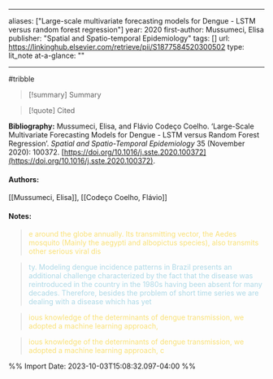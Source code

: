   
---
aliases: ["Large-scale multivariate forecasting models for Dengue - LSTM versus random forest regression"] 
year: 2020 
first-author: Mussumeci, Elisa
publisher: "Spatial and Spatio-temporal Epidemiology" 
tags: []
url: https://linkinghub.elsevier.com/retrieve/pii/S1877584520300502 
type: lit_note
at-a-glance: ""

--- 
#tribble
>[!summary] Summary

>[!quote] Cited

**Bibliography:** Mussumeci, Elisa, and Flávio Codeço Coelho. ‘Large-Scale Multivariate Forecasting Models for Dengue - LSTM versus Random Forest Regression’. _Spatial and Spatio-Temporal Epidemiology_ 35 (November 2020): 100372. [https://doi.org/10.1016/j.sste.2020.100372](https://doi.org/10.1016/j.sste.2020.100372). 


#### Authors:
[[Mussumeci, Elisa]], [[Codeço Coelho, Flávio]]
#### Notes:


 > <span style="color: #F9E076">e around the globe annually. Its transmitting vector, the Aedes mosquito (Mainly the aegypti and albopictus species), also transmits other serious viral dis</span>

  
 > <span style="color: #ADD8E6"> ty. Modeling dengue incidence patterns in Brazil presents an additional challenge characterized by the fact that the disease was reintroduced in the country in the 1980s having been absent for many decades. Therefore, besides the problem of short time series we are dealing with a disease which has yet</span> 

 

 > <span style="color: #F9E076">ious knowledge of the determinants of dengue transmission, we adopted a machine learning approach,</span>

 

 > <span style="color: #F9E076">ious knowledge of the determinants of dengue transmission, we adopted a machine learning approach, c</span>

 

%% Import Date: 2023-10-03T15:08:32.097-04:00 %%

